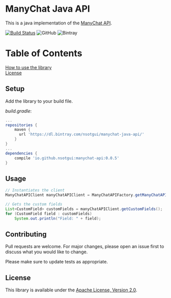 # ManyChat Java API 
This is a java implementation of the [ManyChat API](https://api.manychat.com/swagger#/).

[![Build Status](https://travis-ci.org/nsotgui/manychat-java-api.svg?branch=master)](https://travis-ci.org/nsotgui/manychat-java-api)  ![GitHub](https://img.shields.io/github/license/nsotgui/manychat-java-api.svg) ![Bintray](https://img.shields.io/bintray/v/nsotgui/manychat-java-api/manychat-api.svg?color=green&label=version)


# Table of Contents  
[How to use the library](#How_to_use_the_library)<br>
[License](#License)<br>

## Setup

Add the library to your build file.

_build.gradle_:
```groovy
...
repositories {
    maven {
      url 'https://dl.bintray.com/nsotgui/manychat-java-api/'
    }
}
...
dependencies {
    compile 'io.github.nsotgui:manychat-api:0.0.5'
}
```

## Usage

```java
// Instantiates the client
ManyChatAPIClient manyChatAPIClient = ManyChatAPIFactory.getManyChatAPIClient("<manychat api key>");

// Gets the custom fields
List<CustomField> customFields = manyChatAPIClient.getCustomFields();
for (CustomField field : customFields)
    System.out.println("Field: " + field);
```

## Contributing
Pull requests are welcome. For major changes, please open an issue first to discuss what you would like to change.

Please make sure to update tests as appropriate.

## License
This library is available under the [Apache License, Version 2.0](http://www.apache.org/licenses/LICENSE-2.0). 
